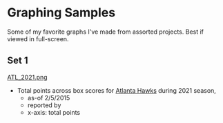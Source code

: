 # Graphing Samples
Some of my favorite graphs I've made from assorted projects. Best if viewed in full-screen.

## Set 1

[ATL_2021.png](https://github.com/atamalu/graphing_samples/blob/main/ATL_2021.png)
  * Total points across box scores for [Atlanta Hawks](https://www.basketball-reference.com/teams/ATL/2021.html) during 2021 season, 
    * as-of 2/5/2015
    * reported by
    * x-axis: total points
